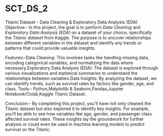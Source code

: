 # SCT_DS_2
Titanic Dataset - Data Cleaning & Exploratory Data Analysis (EDA)
Objective:-
In this project, the goal is to perform *Data Cleaning* and *Exploratory Data Analysis (EDA)* on a dataset of your choice, specifically the *Titanic dataset* from Kaggle. The purpose is to uncover relationships between different variables in the dataset and identify any trends or patterns that could provide valuable insights.

Features:-Data Cleaning: This involves tasks like handling missing data, encoding categorical variables, and normalizing the data where necessary.Exploratory Data Analysis (EDA): The dataset is explored through various visualizations and statistical summaries to understand the relationships between variables.Data Insights: By analyzing the dataset, we can identify trends, such as survival rates by factors like gender, age, and class.
Tools:- Python,Matplotlib & Seaborn,Pandas,Jupyter Notebook/Colab,Kaggle Titanic Dataset.

 Conclusion:-
By completing this project, you'll have not only cleaned the Titanic dataset but also explored it to identify key insights. For example, you’ll be able to see how variables like age, gender, and passenger class affected survival rates. These insights lay the groundwork for further analysis or could even be used in machine learning models to predict survival on the Titanic.
